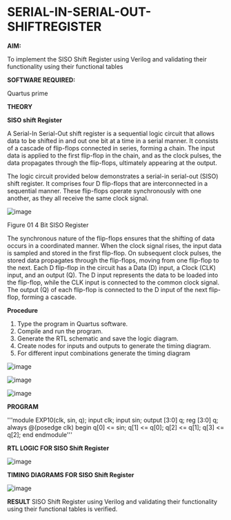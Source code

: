 # SERIAL-IN-SERIAL-OUT-SHIFTREGISTER

**AIM:**

To implement the  SISO Shift Register using Verilog and validating their functionality using their functional tables

**SOFTWARE REQUIRED:**

Quartus prime

**THEORY**

**SISO shift Register**

A Serial-In Serial-Out shift register is a sequential logic circuit that allows data to be shifted in and out one bit at a time in a serial manner. It consists of a cascade of flip-flops connected in series, forming a chain. The input data is applied to the first flip-flop in the chain, and as the clock pulses, the data propagates through the flip-flops, ultimately appearing at the output.

The logic circuit provided below demonstrates a serial-in serial-out (SISO) shift register. It comprises four D flip-flops that are interconnected in a sequential manner. These flip-flops operate synchronously with one another, as they all receive the same clock signal.

![image](https://github.com/naavaneetha/SERIAL-IN-SERIAL-OUT-SHIFTREGISTER/assets/154305477/e81c4072-37f9-46c6-8145-566764b74c3a)

Figure 01 4 Bit SISO Register

The synchronous nature of the flip-flops ensures that the shifting of data occurs in a coordinated manner. When the clock signal rises, the input data is sampled and stored in the first flip-flop. On subsequent clock pulses, the stored data propagates through the flip-flops, moving from one flip-flop to the next.
Each D flip-flop in the circuit has a Data (D) input, a Clock (CLK) input, and an output (Q). The D input represents the data to be loaded into the flip-flop, while the CLK input is connected to the common clock signal. The output (Q) of each flip-flop is connected to the D input of the next flip-flop, forming a cascade.

**Procedure**

1. Type the program in Quartus software.
2.	Compile and run the program.
3.	Generate the RTL schematic and save the logic diagram.
4.	Create nodes for inputs and outputs to generate the timing diagram.
5.	For different input combinations generate the timing diagram

	

![image](https://github.com/user-attachments/assets/896a210b-cf91-4224-909b-eb2c6b850803)





![image](https://github.com/user-attachments/assets/f5412d3b-21bd-4a83-873c-ea548e15fb93)



![image](https://github.com/user-attachments/assets/e2894edd-a8db-44cf-8369-202ef66cc503)




**PROGRAM**

'''module EXP10(clk, sin, q); 
input clk; input sin; 
output [3:0] q; 
reg [3:0] q; 
always @(posedge clk) begin q[0] <= sin; 
q[1] <= q[0]; 
q[2] <= q[1]; 
q[3] <= q[2]; 
end endmodule'''

**RTL LOGIC FOR SISO Shift Register**


![image](https://github.com/user-attachments/assets/cad38639-0345-493e-af69-5618d3f3759e)


**TIMING DIAGRAMS FOR SISO Shift Register**


![image](https://github.com/user-attachments/assets/6042c554-7eee-4fcb-b1a2-2c8b39ce421f)


**RESULT**
SISO Shift Register using Verilog and validating their functionality using their functional tables is verified.
